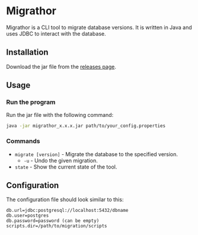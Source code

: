 # Migrathor
Migrathor is a CLI tool to migrate database versions.
It is written in Java and uses JDBC to interact with the database.
## Installation
Download the jar file from the [releases page](https://github.com/HermanSkop/migrathor/releases).

## Usage
### Run the program
Run the jar file with the following command:
```bash
java -jar migrathor_x.x.x.jar path/to/your_config.properties
```
### Commands
- `migrate [version]` - Migrate the database to the specified version.
    - `-u` - Undo the given migration.
- `state` - Show the current state of the tool.

## Configuration
The configuration file should look similar to this:
```properties
db.url=jdbc:postgresql://localhost:5432/dbname
db.user=postgres
db.password=password (can be empty)
scripts.dir=/path/to/migration/scripts
```